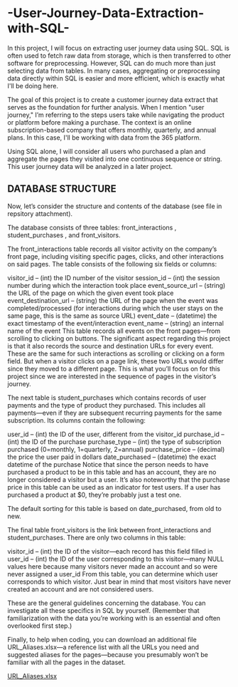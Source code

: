 # -User-Journey-Data-Extraction-with-SQL-
In this project, I will focus on extracting user journey data using SQL. SQL is often used to fetch raw data from storage, which is then transferred to other software for preprocessing. However, SQL can do much more than just selecting data from tables. In many cases, aggregating or preprocessing data directly within SQL is easier and more efficient, which is exactly what I'll be doing here.

The goal of this project is to create a customer journey data extract that serves as the foundation for further analysis. When I mention "user journey," I’m referring to the steps users take while navigating the product or platform before making a purchase. The context is an online subscription-based company that offers monthly, quarterly, and annual plans. In this case, I'll be working with data from the 365 platform.

Using SQL alone, I will consider all users who purchased a plan and aggregate the pages they visited into one continuous sequence or string. This user journey data will be analyzed in a later project.

## DATABASE STRUCTURE
Now, let’s consider the structure and contents of the database (see file in repsitory attachment).

The database consists of three tables: front_interactions , student_purchases , and front_visitors.

The front_interactions  table records all visitor activity on the company’s front page, including visiting specific pages, clicks, and other interactions on said pages. The table consists of the following six fields or columns:

 visitor_id  – (int) the ID number of the visitor
 session_id  – (int) the session number during which the interaction took place
 event_source_url  – (string) the URL of the page on which the given event took place
 event_destination_url   – (string) the URL of the page when the event was completed/processed (for interactions during which the user stays on the same page, this is the same as source URL)
 event_date   – (datetime) the exact timestamp of the event/interaction
 event_name   – (string) an internal name of the event
This table records all events on the front pages—from scrolling to clicking on buttons. The significant aspect regarding this project is that it also records the source and destination URLs for every event. These are the same for such interactions as scrolling or clicking on a form field. But when a visitor clicks on a page link, these two URLs would differ since they moved to a different page. This is what you’ll focus on for this project since we are interested in the sequence of pages in the visitor’s journey.

The next table is student_purchases  which contains records of user payments and the type of product they purchased. This includes all payments—even if they are subsequent recurring payments for the same subscription. Its columns contain the following:

 user_id   – (int) the ID of the user, different from the visitor_id
 purchase_id   – (int) the ID of the purchase
 purchase_type   – (int) the type of subscription purchased (0=monthly, 1=quarterly, 2=annual)
 purchase_price   – (decimal) the price the user paid in dollars
 date_purchased   – (datetime) the exact datetime of the purchase
Notice that since the person needs to have purchased a product to be in this table and has an account, they are no longer considered a visitor but a user. It’s also noteworthy that the purchase price in this table can be used as an indicator for test users. If a user has purchased a product at $0, they’re probably just a test one.

The default sorting for this table is based on date_purchased, from old to new.

The final table front_visitors  is the link between front_interactions and student_purchases. There are only two columns in this table:

 visitor_id   – (int) the ID of the visitor—each record has this field filled in
 user_id   – (int) the ID of the user corresponding to this visitor—many NULL values here because many visitors never made an account and so were never assigned a user_id
From this table, you can determine which user corresponds to which visitor. Just bear in mind that most visitors have never created an account and are not considered users.

These are the general guidelines concerning the database. You can investigate all these specifics in SQL by yourself. (Remember that familiarization with the data you’re working with is an essential and often overlooked first step.)

Finally, to help when coding, you can download an additional file URL_Aliases.xlsx—a reference list with all the URLs you need and suggested aliases for the pages—because you presumably won’t be familiar with all the pages in the dataset.

[URL_Aliases.xlsx](https://github.com/user-attachments/files/17176598/URL_Aliases.xlsx)
